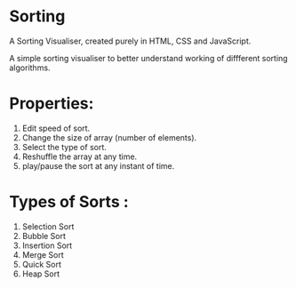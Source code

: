 # Sorting
A Sorting Visualiser, created purely in HTML, CSS and JavaScript.

A simple sorting visualiser to better understand working of diffferent sorting algorithms.


# Properties:
1. Edit speed of sort.
2. Change the size of array (number of elements).
3. Select the type of sort.
4. Reshuffle the array at any time.
5. play/pause the sort at any instant of time.

# Types of Sorts :
1. Selection Sort
2. Bubble Sort
3. Insertion Sort
4. Merge Sort
5. Quick Sort
6. Heap Sort
